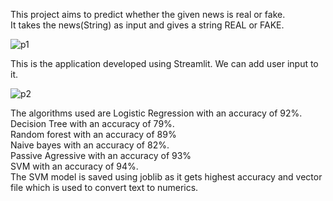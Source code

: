 This project aims to predict whether the given news is real or fake.<br />
It takes the news(String) as input and gives a string REAL or FAKE.<br />


![p1](https://github.com/BDurga26/Fake-News-Detection/assets/103586967/86e4d0d6-2f88-48d7-99c7-6f9e4b763ea8)


This is the application developed using Streamlit. We can add user input to it.



![p2](https://github.com/BDurga26/Fake-News-Detection/assets/103586967/806c659b-a0d2-4795-ac20-d00acf4016b3)



The algorithms used are Logistic Regression with an accuracy of 92%.<br />
Decision Tree with an accuracy of 79%.<br />
Random forest with an accuracy of 89%<br />
Naive bayes with an accuracy of 82%.<br />
Passive Agressive with an accuracy of 93%<br />
SVM with an accuracy of 94%.<br />
The SVM model is saved using joblib as it gets highest accuracy and vector file which is used to convert text to numerics.<br />
